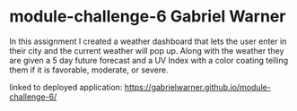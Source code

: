 # module-challenge-6 Gabriel Warner

In this assignment I created a weather dashboard that lets the user enter in their city and the current weather will pop up. Along with the weather they are given a 5 day future forecast and a UV Index with a color coating telling them if it is favorable, moderate, or severe.

linked to deployed application: https://gabrielwarner.github.io/module-challenge-6/


